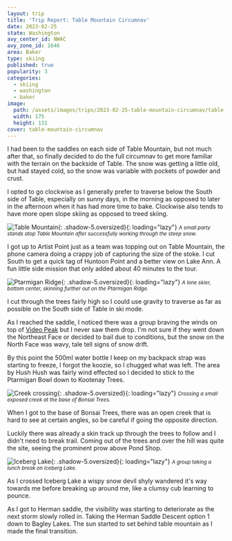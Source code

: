 ```yaml
---
layout: trip
title: 'Trip Report: Table Mountain Circumnav'
date: 2023-02-25
state: Washington
avy_center_id: NWAC
avy_zone_id: 1646
area: Baker
type: skiing
published: true
popularity: 3
categories:
  - skiing
  - washington
  - baker
image:
  path: /assets/images/trips/2023-02-25-table-mountain-circumnav/table-mountain-circumnav-thumb.jpg
  width: 175
  height: 131
cover: table-mountain-circumnav
---
```


I had been to the saddles on each side of Table Mountain, but not much after that, so finally decided to do the full circumnav to get more familiar with the terrain on the backside of Table. The snow was getting a little old, but had stayed cold, so the snow was variable with pockets of powder and crust.

I opted to go clockwise as I generally prefer to traverse below the South side of Table, especially on sunny days, in the morning as opposed to later in the afternoon when it has had more time to bake. Clockwise also tends to have more open slope skiing as opposed to treed skiing.

![Table Mountain](/assets/images/trips/2023-02-25-table-mountain-circumnav/cornice-approach.jpg "Table Mountain"){: .shadow-5.oversized}{: loading="lazy"} <small><i>A small party stands atop Table Mountain after successfully working through the steep snow.</i></small>

I got up to Artist Point just as a team was topping out on Table Mountain, the phone camera doing a crappy job of capturing the size of the stoke.
I cut South to get a quick tag of Huntoon Point and a better view on Lake Ann. A fun little side mission that only added about 40 minutes to the tour.

![Ptarmigan Ridge](/assets/images/trips/2023-02-25-table-mountain-circumnav/ptarmigan-ridge.jpg "Ptarmigan Ridge"){: .shadow-5.oversized}{: loading="lazy"} <small><i>A lone skier, bottom center, skinning further out on the Ptarmigan Ridge.</i></small>

I cut through the trees fairly high so I could use gravity to traverse as far as possible on the South side of Table in ski mode.

As I reached the saddle, I noticed there was a group braving the winds on top of [Video Peak](/trips/north-face-video-peak.html) but I never saw them drop. I'm not sure if they went down the Northeast Face or decided to bail due to conditions, but the snow on the North Face was wavy, tale tell signs of snow drift.

By this point the 500ml water bottle I keep on my backpack strap was starting to freeze, I forgot the koozie, so I chugged what was left.
The area by Hush Hush was fairly wind effected so I decided to stick to the Ptarmigan Bowl down to Kootenay Trees.

![Creek crossing](/assets/images/trips/2023-02-25-table-mountain-circumnav/creek-crossing.jpg "Creek crossing"){: .shadow-5.oversized}{: loading="lazy"} <small><i>Crossing a small exposed creek at the base of Bonsai Trees.</i></small>

When I got to the base of Bonsai Trees, there was an open creek that is hard to see at certain angles, so be careful if going the opposite direction.

Luckily there was already a skin track up through the trees to follow and I didn't need to break trail. Coming out of the trees and over the hill was quite the site, seeing the prominent prow above Pond Shop.

![Iceberg Lake](/assets/images/trips/2023-02-25-table-mountain-circumnav/iceberg-lake.jpg "Iceberg Lake"){: .shadow-5.oversized}{: loading="lazy"} <small><i>A group taking a lunch break on Iceberg Lake.</i></small>

As I crossed Iceberg Lake a wispy snow devil shyly wandered it's way towards me before breaking up around me, like a clumsy cub learning to pounce.

As I got to Herman saddle, the visibility was starting to deteriorate as the next storm slowly rolled in. Taking the Herman Saddle Descent option 1 down to Bagley Lakes. The sun started to set behind table mountain as I made the final transition.
